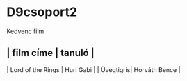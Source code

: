 # D9csoport2

Kedvenc film

| film címe | tanuló |
----------------------
| Lord of the Rings | Huri Gabi |
| Üvegtigris| Horváth Bence |